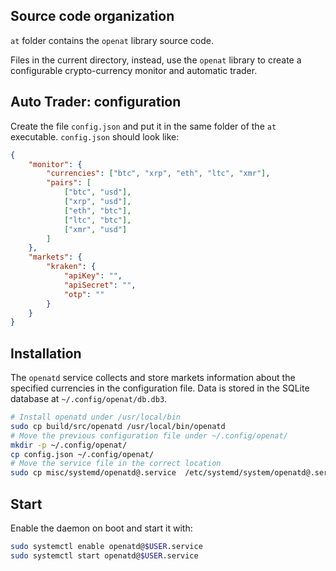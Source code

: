## Source code organization

`at` folder contains the `openat` library source code.

Files in the current directory, instead, use the `openat` library to create a configurable crypto-currency monitor and automatic trader.

## Auto Trader: configuration

Create the file `config.json` and put it in the same folder of the `at` executable.
`config.json` should look like:

```json
{
    "monitor": {
        "currencies": ["btc", "xrp", "eth", "ltc", "xmr"],
        "pairs": [
            ["btc", "usd"],
            ["xrp", "usd"],
            ["eth", "btc"],
            ["ltc", "btc"],
            ["xmr", "usd"]
        ]
    },
    "markets": {
        "kraken": {
            "apiKey": "",
            "apiSecret": "",
            "otp": ""
        }
    }
}
```

## Installation

The `openatd` service collects and store markets information about the specified currencies in the configuration file. Data is stored in the SQLite database at `~/.config/openat/db.db3`.

```bash
# Install openatd under /usr/local/bin
sudo cp build/src/openatd /usr/local/bin/openatd
# Move the previous configuration file under ~/.config/openat/
mkdir -p ~/.config/openat/
cp config.json ~/.config/openat/
# Move the service file in the correct location
sudo cp misc/systemd/openatd@.service  /etc/systemd/system/openatd@.service
```

## Start

Enable the daemon on boot and start it with:

```bash
sudo systemctl enable openatd@$USER.service
sudo systemctl start openatd@$USER.service
```

<!--
## Auto Trader: strategies
TODO
-->
